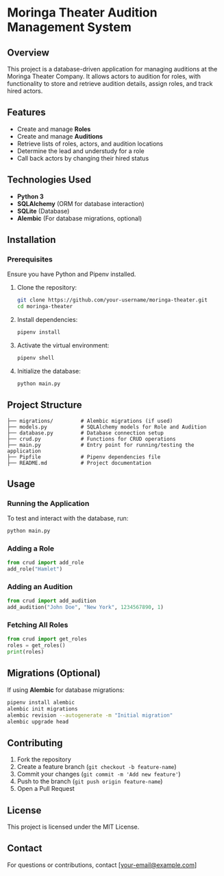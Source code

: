 # Moringa Theater Audition Management System

## Overview
This project is a database-driven application for managing auditions at the Moringa Theater Company. It allows actors to audition for roles, with functionality to store and retrieve audition details, assign roles, and track hired actors.

## Features
- Create and manage **Roles**
- Create and manage **Auditions**
- Retrieve lists of roles, actors, and audition locations
- Determine the lead and understudy for a role
- Call back actors by changing their hired status

## Technologies Used
- **Python 3**
- **SQLAlchemy** (ORM for database interaction)
- **SQLite** (Database)
- **Alembic** (For database migrations, optional)

## Installation
### Prerequisites
Ensure you have Python and Pipenv installed.

1. Clone the repository:
   ```sh
   git clone https://github.com/your-username/moringa-theater.git
   cd moringa-theater
   ```

2. Install dependencies:
   ```sh
   pipenv install
   ```

3. Activate the virtual environment:
   ```sh
   pipenv shell
   ```

4. Initialize the database:
   ```sh
   python main.py
   ```

## Project Structure
```
├── migrations/         # Alembic migrations (if used)
├── models.py           # SQLAlchemy models for Role and Audition
├── database.py         # Database connection setup
├── crud.py             # Functions for CRUD operations
├── main.py             # Entry point for running/testing the application
├── Pipfile             # Pipenv dependencies file
├── README.md           # Project documentation
```

## Usage
### Running the Application
To test and interact with the database, run:
```sh
python main.py
```

### Adding a Role
```python
from crud import add_role
add_role("Hamlet")
```

### Adding an Audition
```python
from crud import add_audition
add_audition("John Doe", "New York", 1234567890, 1)
```

### Fetching All Roles
```python
from crud import get_roles
roles = get_roles()
print(roles)
```

## Migrations (Optional)
If using **Alembic** for database migrations:
```sh
pipenv install alembic
alembic init migrations
alembic revision --autogenerate -m "Initial migration"
alembic upgrade head
```

## Contributing
1. Fork the repository
2. Create a feature branch (`git checkout -b feature-name`)
3. Commit your changes (`git commit -m 'Add new feature'`)
4. Push to the branch (`git push origin feature-name`)
5. Open a Pull Request

## License
This project is licensed under the MIT License.

## Contact
For questions or contributions, contact [your-email@example.com]

